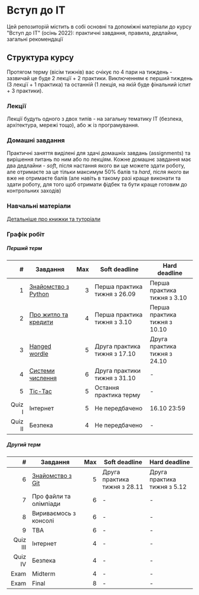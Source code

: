 # Вступ до ІТ

Цей репозиторій містить в собі основні та допоміжні матеріали до курсу "Вступ до ІТ" (осінь 2022): практичні завдання, правила, дедлайни, загальні рекомендації

## Структура курсу

Протягом  терму (вісім тижнів) вас очікує по 4 пари на тиждень - зазвичай це буде 2 лекції + 2 практики. Виключенням є перший тиждень (3 лекції + 1 практика) та останній (1 лекція, на якій буде фінальний іспит + 3 практики).

### Лекції

Лекції будуть одного з двох типів - на загальну тематику ІТ (безпека, архітектура, мережі тощо), або ж із програмування. 

### Домашні завдання

Практичні заняття виділені для здачі домашніх завдань (assignments) та вирішення питань по ним або по лекціям. Кожне домашнє завдання має два дедлайни - _soft_, після настання якого ви ще можете здати роботу, але отримаєте за це тільки максимум 50% балів та _hard_, після якого ви вже не отримаєте балів (але навіть в такому разі краще виконати та здати роботу, для того щоб отримати фідбек та бути краще готовим до контрольних заходів)

### Навчальні матеріали

[Детальніше про книжки та туторіали](/python_materials.md)

### Графік робіт
##### Перший терм
|       # | Завдання                                                  | Max | Soft deadline                | Hard deadline                |
|--------:|-----------------------------------------------------------|----:|------------------------------|------------------------------|
|       1 | [Знайомство з Python](/assignments_2022/assignment_1.md)  |   3 | Перша практика тижня з 26.09 | Перша практика тижня з 3.10  |
|       2 | [Про житло та кредити](/assignments_2022/assignment_2.md) |   4 | Перша практика тижня з 3.10  | Перша практика тижня з 10.10 |
|       3 | [Hanged wordle](/assignments_2022/assignment_3.md)        |   5 | Друга практика тижня з 17.10 | Друга практика тижня з 24.10 |
|       4 | [Системи числення](/assignments_2022/assignment_4.md)     |   6 | Друга практики тижня з 31.10 | -                            |
|       5 | [Tic-Tac](/assignments_2022/assignment_5.md)              |   5 | Остання практика терму       | -                            |
|  Quiz I | Інтернет                                                  |   5 | Не передбачено               | 16.10 23:59                  |
| Quiz II | Безпека                                                   |   4 | Не передбачено               | -                       |

##### Другий терм
|        # | Завдання                                              | Max | Soft deadline                | Hard deadline                |
|---------:|-------------------------------------------------------|----:|------------------------------|------------------------------|
|        6 | [Знайомство з Git](/assignments_2022/assignment_6.md) |   5 | Друга практика тижня з 28.11 | Друга практика тижня з 5.12  |
|        7 | Про файли та олімпіади                                |   6 | -  | - |
|        8 | Вириваємось з консолі                                 |   6 | - | - |
|        9 | TBA                                                   |   6 | - | -                            |
|  Quiz III| Інтернет                                              |   4 | -               | -                 |
|  Quiz IV | Безпека                                               |   4 | -               | -                          |
|      Exam| Midterm                                               |   4 | -               | -                          |
|      Exam| Final                                                 |   8 | -               | -                          |



